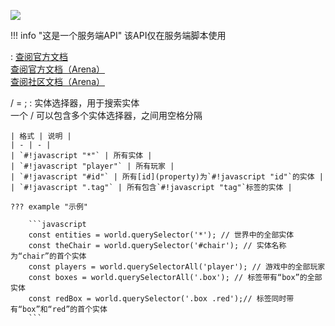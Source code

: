 <a href="https://github.com/qndm"><img src="https://img.shields.io/badge/%E8%B4%A1%E7%8C%AE%E8%80%85-qndm-blue"></img></a>

!!! info "这是一个服务端API"
    该API仅在服务端脚本使用

:   [查阅官方文档](https://box3.yuque.com/org-wiki-box3-ev7rl4/guide/lxo5m69q64osfklv)  
    [查阅官方文档（Arena）](https://box3.yuque.com/staff-khn556/wupvz3/twfeqqs5gfb8b6k9)  
    [查阅社区文档（Arena）](https://www.yuque.com/box3lab/api/ur5fw9xs38ztuvck#wOD86)

[](Box3SelectorString) / [](GameSelectorString) = [](string);
:   实体选择器，用于搜索实体  
    一个[](Box3SelectorString) / [](GameSelectorString)可以包含多个实体选择器，之间用空格分隔

    | 格式 | 说明 |
    | - | - |
    | `#!javascript "*"` | 所有实体 |
    | `#!javascript "player"` | 所有玩家 |
    | `#!javascript "#id"` | 所有[id](property)为`#!javascript "id"`的实体 |
    | `#!javascript ".tag"` | 所有包含`#!javascript "tag"`标签的实体 |

    ??? example "示例"

        ```javascript
        const entities = world.querySelector('*'); // 世界中的全部实体
        const theChair = world.querySelector('#chair'); // 实体名称为“chair”的首个实体
        const players = world.querySelectorAll('player'); // 游戏中的全部玩家
        const boxes = world.querySelectorAll('.box'); // 标签带有“box”的全部实体
        const redBox = world.querySelector('.box .red');// 标签同时带有“box”和“red”的首个实体
        ```